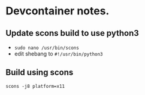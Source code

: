 # Devcontainer notes.
## Update scons build to use python3
- `sudo nano /usr/bin/scons`
- edit shebang to `#!/usr/bin/python3`

## Build using scons
`scons -j8 platform=x11`
